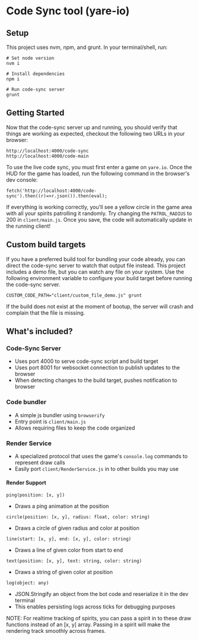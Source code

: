 # Code Sync tool (yare-io)
## Setup
This project uses nvm, npm, and grunt. In your terminal/shell, run:
```
# Set node version
nvm i

# Install dependencies
npm i

# Run code-sync server
grunt
```

## Getting Started
Now that the code-sync server up and running, you should verify that things are working as expected, checkout the following two URLs in your browser:
```
http://localhost:4000/code-sync
http://localhost:4000/code-main
```
To use the live code sync, you must first enter a game on `yare.io`. Once the HUD for the game has loaded, run the following command in the browser's dev console:
```
fetch('http://localhost:4000/code-sync').then((r)=>r.json()).then(eval);
```
If everything is working correctly, you'll see a yellow circle in the game area with all your spirits patrolling it randomly. Try changing the `PATROL_RADIUS` to 200 in `client/main.js`. Once you save, the code will automatically update in the running client!

## Custom build targets
If you have a preferred build tool for bundling your code already, you can direct the code-sync server to watch that output file instead. This project includes a demo file, but you can watch any file on your system. Use the following environment variable to configure your build target before running the code-sync server.
```
CUSTOM_CODE_PATH="client/custom_file_demo.js" grunt
```
If the build does not exist at the moment of bootup, the server will crash and complain that the file is missing.

## What's included?
### Code-Sync Server
- Uses port 4000 to serve code-sync script and build target
- Uses port 8001 for websocket connection to publish updates to the browser
- When detecting changes to the build target, pushes notification to browser

### Code bundler
- A simple js bundler using `browserify`
- Entry point is `client/main.js`
- Allows requiring files to keep the code organized

### Render Service
- A specialized protocol that uses the game's `console.log` commands to represent draw calls
- Easily port `client/RenderService.js` in to other builds you may use

#### Render Support
`ping(position: [x, y])`
- Draws a ping animation at the position

`circle(position: [x, y], radius: float, color: string)`
- Draws a circle of given radius and color at position

`line(start: [x, y], end: [x, y], color: string)`
- Draws a line of given color from start to end

`text(position: [x, y], text: string, color: string)`
- Draws a string of given color at position

`log(object: any)`
- JSON.Stringify an object from the bot code and reserialize it in the dev terminal
- This enables persisting logs across ticks for debugging purposes

NOTE: For realtime tracking of spirits, you can pass a spirit in to these draw functions instead of an [x, y] array. Passing in a spirit will make the rendering track smoothly across frames.
